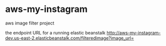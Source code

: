 # aws-my-instagram
aws image filter project

the endpoint URL for a running elastic beanstalk
http://aws-my-instagram-dev.us-east-2.elasticbeanstalk.com/filteredimage?image_url=
